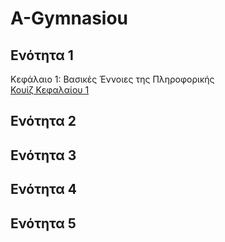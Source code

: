 # A-Gymnasiou

## Ενότητα 1
Κεφάλαιο 1: Βασικές Έννοιες της Πληροφορικής
<br>[Κουίζ Κεφαλαίου 1](../A-Gymnasiou/Lesson%201/../Lesson%201/Ενότητα%201%20-%20Κεφάλαιο%201%20(Published)/index.html)
## Ενότητα 2
## Ενότητα 3
## Ενότητα 4
## Ενότητα 5